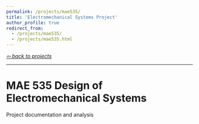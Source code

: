 ```yaml
---
permalink: /projects/mae535/
title: 'Electromechanical Systems Project'
author_profile: true
redirect_from: 
  - /projects/mae535/
  - /projects/mae535.html
---
```

*[⇦ back to projects](https://dmalexa5.github.io/projects/)*
***

MAE 535 Design of Electromechanical Systems
===
Project documentation and analysis